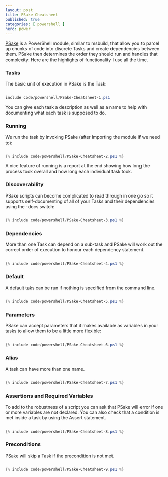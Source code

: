 ```yaml
---
layout: post
title: PSake Cheatsheet
published: true 
categories: [ powershell ]
hero: power
---
```


<a href="https://github.com/psake/psake/">PSake</a> is a PowerShell module, similar to msbuild, that allow you to parcel up chunks of code into discrete Tasks and 
create dependencies between them. PSake then determines the order they should run and handles that complexity. Here are the highlights of 
functionality I use all the time. 


### Tasks 

The basic unit of execution in PSake is the Task:


```powershell

include code/powershell/PSake-Cheatsheet-1.ps1

```

You can give each task a description as well as a name to help with documenting what each task is supposed to do.


### Running

We run the task by invoking PSake (after Importing the module if we need to):


```powershell

{% include code/powershell/PSake-Cheatsheet-2.ps1 %}

```

A nice feature of running is a report at the end showing how long the process took overall and how 
long each individual task took.


### Discoverability

PSake scripts can become complicated to read through in one go so it supports self-documenting of all of 
your Tasks and their dependencies using the -docs switch:


```powershell

{% include code/powershell/PSake-Cheatsheet-3.ps1 %} 

```


### Dependencies 

More than one Task can depend on a sub-task and PSake will work out the correct order of 
execution to honour each dependency statement.


```powershell

{% include code/powershell/PSake-Cheatsheet-4.ps1 %}

```


### Default 

A default taks can be run if nothing is specified from the command line. 


```powershell

{% include code/powershell/PSake-Cheatsheet-5.ps1 %}

```


### Parameters

PSake can accept parameters that it makes available as variables in your tasks to allow them to be a little more flexible:


```powershell

{% include code/powershell/PSake-Cheatsheet-6.ps1 %}

```


### Alias

A task can have more than one name. 


```powershell

{% include code/powershell/PSake-Cheatsheet-7.ps1 %}

```


### Assertions and Required Variables

To add to the robustness of a script you can ask that PSake will error if one or more variables are not declared. You can 
also check that a condition is met inside a task by using the Assert statement. 


```powershell

{% include code/powershell/PSake-Cheatsheet-8.ps1 %}

```


### Preconditions 

PSake will skip a Task if the precondition is not met. 


```powershell

{% include code/powershell/PSake-Cheatsheet-9.ps1 %}

```

